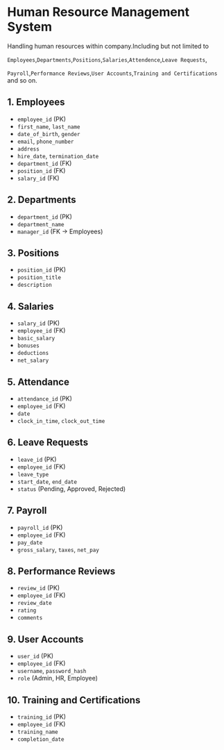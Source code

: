# Human Resource Management System

Handling human resources within company.Including but not limited to 

`Employees`,`Departments`,`Positions`,`Salaries`,`Attendence`,`Leave Requests`,

`Payroll`,`Performance Reviews`,`User Accounts`,`Training and Certifications` and so on.

## 1. Employees

- `employee_id` (PK)
- `first_name`, `last_name`
- `date_of_birth`, `gender`
- `email`, `phone_number`
- `address`
- `hire_date`, `termination_date`
- `department_id` (FK)
- `position_id` (FK)
- `salary_id` (FK)

## 2. Departments

- `department_id` (PK)
- `department_name`
- `manager_id` (FK → Employees)

## 3. Positions

- `position_id` (PK)
- `position_title`
- `description`

## 4. Salaries

- `salary_id` (PK)
- `employee_id` (FK)
- `basic_salary`
- `bonuses`
- `deductions`
- `net_salary`

## 5. Attendance

- `attendance_id` (PK)
- `employee_id` (FK)
- `date`
- `clock_in_time`, `clock_out_time`

## 6. Leave Requests

- `leave_id` (PK)
- `employee_id` (FK)
- `leave_type`
- `start_date`, `end_date`
- `status` (Pending, Approved, Rejected)

## 7. Payroll

- `payroll_id` (PK)
- `employee_id` (FK)
- `pay_date`
- `gross_salary`, `taxes`, `net_pay`

## 8. Performance Reviews

- `review_id` (PK)
- `employee_id` (FK)
- `review_date`
- `rating`
- `comments`

## 9. User Accounts

- `user_id` (PK)
- `employee_id` (FK)
- `username`, `password_hash`
- `role` (Admin, HR, Employee)

## 10. Training and Certifications

- `training_id` (PK)
- `employee_id` (FK)
- `training_name`
- `completion_date`

